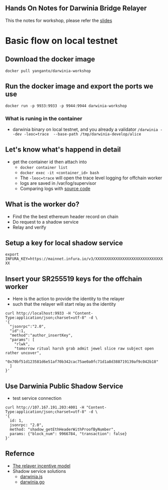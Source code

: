 Hands On Notes for Darwinia Bridge Relayer
---
This the notes for workshop, please refer the [slides](https://slides.com/yanganto/darwinia-chain-relay-workshop/#/)

# Basic flow on local testnet
## Download the docker image
`docker pull yanganto/darwinia-workshop`

## Run the docker image and export the ports we use
`docker run -p 9933:9933 -p 9944:9944 darwinia-workshop`

### What is runing in the container
- darwinia binary on local testnet, and you already a validator
  `/darwinia --dev -leoc=trace  --base-path /tmp/darwinia-develop/alice`

## Let's know what's happend in detail
- get the container id then attach into
  - `docker container list`
  - `docker exec -it <container_id> bash`
  - The `-leoc=trace` will open the trace level logging for offchain worker
  - logs are saved in /var/log/supervisor
  - Comparing logs with [source code](https://github.com/darwinia-network/darwinia-common/blob/master/frame/bridge/eth/offchain/src/lib.rs) 

## What is the worker do?
  - Find the the best ethereum header record on chain
  - Do request to a shadow service
  - Relay and verify

## Setup a key for local shadow service
`export INFURA_KEY=https://mainnet.infura.io/v3/XXXXXXXXXXXXXXXXXXXXXXXXXXXXXXXX`

## Insert your SR255519 keys for the offchain worker
 - Here is the action to provide the identity to the relayer
 - such that the relayer will start relay as the identity
  ```
  curl http://localhost:9933 -H "Content-Type:application/json;charset=utf-8" -d \
  '{
    "jsonrpc":"2.0",
    "id":1,
    "method":"author_insertKey",
    "params": [
      "rlwk",
      "tomorrow ritual harsh grab admit jewel slice raw subject open rather uncover",
      "0x70bf51d123581d6e51af70b342cac75ae0a0fc71d1a8d388719139af9c042b18"
    ]
  }' 
  ```

## Use Darwinia Public Shadow Service
 - test service connection
  ```
  curl http://107.167.191.203:4001 -H "Content-Type:application/json;charset=utf-8" -d \
  '{
    id: 1,
    jsonrpc: "2.0",
    method: "shadow_getEthHeaderWithProofByNumber",
    params: {"block_num": 9966784, "transaction": false}
  }' 
  ```

## Refernce
- [The relayer incentive model](https://github.com/darwinia-network/darwinia-common/pull/108)
- Shadow service solutions
  - [darwinia.js](https://github.com/darwinia-network/darwinia.js)
  - [darwinia.go](https://github.com/darwinia-network/darwinia.go)
